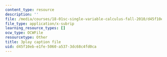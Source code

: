 ```yaml
---
content_type: resource
description: ''
file: /media/courses/18-01sc-single-variable-calculus-fall-2010/d45f10ebe1fe5060a5373dc68c4fd0ca_eHJuAByQf5A.vtt
file_type: application/x-subrip
learning_resource_types: []
ocw_type: OCWFile
resourcetype: Other
title: 3play caption file
uid: d45f10eb-e1fe-5060-a537-3dc68c4fd0ca
---
```

